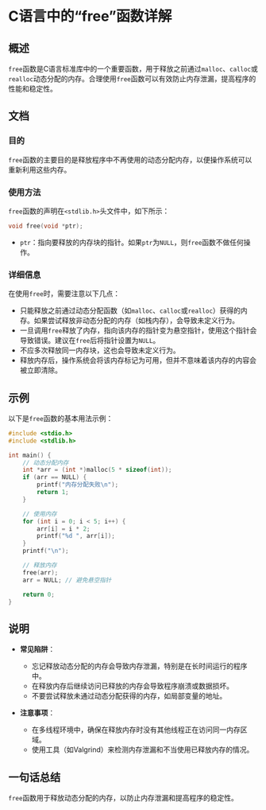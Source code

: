 <!--
Meta Description: # C语言中的“free”函数详解 ## 概述 `free`函数是C语言标准库中的一个重要函数，用于释放之前通过`malloc`、`calloc`或`realloc`动态分配的内存。合理使用`free`函数可以有效防止内存泄漏，提高程序的性能和稳定性。 ## 文档 ### 目的 `free`函数的主...
Meta Keywords: free, arr, int, null, malloc
-->

# C语言中的“free”函数详解

## 概述
`free`函数是C语言标准库中的一个重要函数，用于释放之前通过`malloc`、`calloc`或`realloc`动态分配的内存。合理使用`free`函数可以有效防止内存泄漏，提高程序的性能和稳定性。

## 文档
### 目的
`free`函数的主要目的是释放程序中不再使用的动态分配内存，以便操作系统可以重新利用这些内存。

### 使用方法
`free`函数的声明在`<stdlib.h>`头文件中，如下所示：
```c
void free(void *ptr);
```
- `ptr`：指向要释放的内存块的指针。如果`ptr`为`NULL`，则`free`函数不做任何操作。

### 详细信息
在使用`free`时，需要注意以下几点：
- 只能释放之前通过动态分配函数（如`malloc`、`calloc`或`realloc`）获得的内存。如果尝试释放非动态分配的内存（如栈内存），会导致未定义行为。
- 一旦调用`free`释放了内存，指向该内存的指针变为悬空指针，使用这个指针会导致错误。建议在`free`后将指针设置为`NULL`。
- 不应多次释放同一内存块，这也会导致未定义行为。
- 释放内存后，操作系统会将该内存标记为可用，但并不意味着该内存的内容会被立即清除。

## 示例
以下是`free`函数的基本用法示例：

```c
#include <stdio.h>
#include <stdlib.h>

int main() {
    // 动态分配内存
    int *arr = (int *)malloc(5 * sizeof(int));
    if (arr == NULL) {
        printf("内存分配失败\n");
        return 1;
    }

    // 使用内存
    for (int i = 0; i < 5; i++) {
        arr[i] = i * 2;
        printf("%d ", arr[i]);
    }
    printf("\n");

    // 释放内存
    free(arr);
    arr = NULL; // 避免悬空指针

    return 0;
}
```

## 说明
- **常见陷阱**：
  - 忘记释放动态分配的内存会导致内存泄漏，特别是在长时间运行的程序中。
  - 在释放内存后继续访问已释放的内存会导致程序崩溃或数据损坏。
  - 不要尝试释放未通过动态分配获得的内存，如局部变量的地址。

- **注意事项**：
  - 在多线程环境中，确保在释放内存时没有其他线程正在访问同一内存区域。
  - 使用工具（如Valgrind）来检测内存泄漏和不当使用已释放内存的情况。

## 一句话总结
`free`函数用于释放动态分配的内存，以防止内存泄漏和提高程序的稳定性。